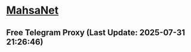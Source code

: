 
# [MahsaNet](https://t.me/mahsa_net)
## Free Telegram Proxy (Last Update: 2025-07-31 21:26:46)

    